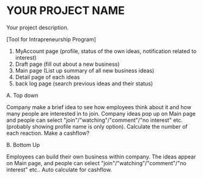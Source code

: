 # YOUR PROJECT NAME
Your project description.


[Tool for Intrapreneurship Program]

1. MyAccount page (profile, status of the own ideas, notification related to interest)
2. Draft page (fill out about a new business)
3. Main page (List up summary of all new business ideas)
4. Detail page of each ideas
5. back log page (search previous ideas and their status)

A. Top down

Company make a brief idea to see how employees think about it and how many people are interested in to join.
Company ideas pop up on Main page and people can select "join"/"watching"/"comment"/"no interest" etc. (probably showing profile name is only option).
Calculate the number of each reaction.
Make a cashflow? 

B. Bottom Up

Employees can build their own business within company.
The ideas appear on Main page, and people can select "join"/"watching"/"comment"/"no interest" etc..
Auto calculate for cashflow.
